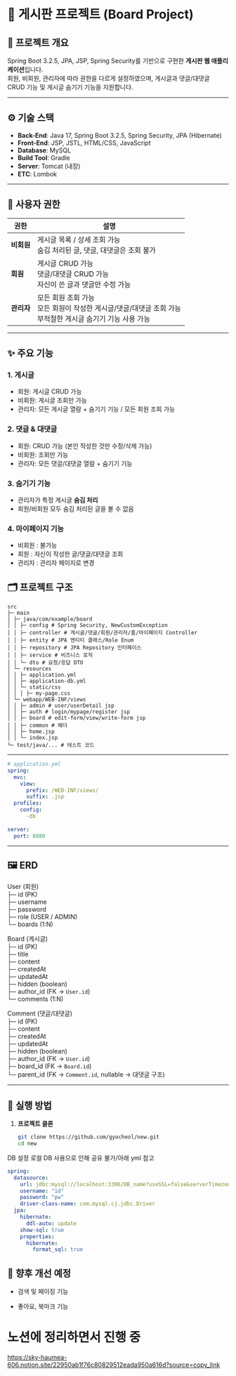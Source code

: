 # 📝 게시판 프로젝트 (Board Project)

## 📌 프로젝트 개요
Spring Boot 3.2.5, JPA, JSP, Spring Security를 기반으로 구현한 **게시판 웹 애플리케이션**입니다.  
회원, 비회원, 관리자에 따라 권한을 다르게 설정하였으며, 게시글과 댓글/대댓글 CRUD 기능 및 게시글 숨기기 기능을 지원합니다.  

---

## ⚙️ 기술 스택
- **Back-End**: Java 17, Spring Boot 3.2.5, Spring Security, JPA (Hibernate)
- **Front-End**: JSP, JSTL, HTML/CSS, JavaScript
- **Database**: MySQL
- **Build Tool**: Gradle
- **Server**: Tomcat (내장)
- **ETC**: Lombok

---

## 👥 사용자 권한
| 권한      | 설명                                                                 |
|-----------|----------------------------------------------------------------------|
| **비회원** | 게시글 목록 / 상세 조회 가능<br>숨김 처리된 글, 댓글, 대댓글은 조회 불가 |
| **회원**   | 게시글 CRUD 가능<br>댓글/대댓글 CRUD 가능<br>자신이 쓴 글과 댓글만 수정 가능 |
| **관리자** | 모든 회원 조회 가능<br>모든 회원이 작성한 게시글/댓글/대댓글 조회 가능<br>부적절한 게시글 숨기기 기능 사용 가능 |

---

## ✨ 주요 기능
### 1. 게시글
- 회원: 게시글 CRUD 가능
- 비회원: 게시글 조회만 가능
- 관리자: 모든 게시글 열람 + 숨기기 기능 / 모든 회원 조회 가능

### 2. 댓글 & 대댓글
- 회원: CRUD 가능 (본인 작성한 것만 수정/삭제 가능)
- 비회원: 조회만 가능
- 관리자: 모든 댓글/대댓글 열람 + 숨기기 기능

### 3. 숨기기 기능
- 관리자가 특정 게시글 **숨김 처리**
- 회원/비회원 모두 숨김 처리된 글을 볼 수 없음

### 4. 마이페이지 기능
- 비회원 : 불가능
- 회원 : 자신이 작성한 글/댓글/대댓글 조회
- 관리자 : 관리자 페이지로 변경

## 🗂️ 프로젝트 구조
```
src
├─ main
│ ├─ java/com/example/board
│ │ ├─ config # Spring Security, NewCustomException
│ │ ├─ controller # 게시글/댓글/회원/관리자/홈/마이페이지 Controller
│ │ ├─ entity # JPA 엔티티 클래스/Role Enum
│ │ ├─ repository # JPA Repository 인터페이스
│ │ ├─ service # 비즈니스 로직
│ │ └─ dto # 요청/응답 DTO
│ └─ resources
│ │ ├─ application.yml
│ │ ├─ application-db.yml
│ │ └─ static/css
│ │ │ ├─ my-page.css
│ └─ webapp/WEB-INF/views
│ │ ├─ admin # user/userDetail jsp
│ │ ├─ auth # login/mypage/register jsp
│ │ ├─ board # edit-form/view/write-form jsp
│ │ ├─ common # 헤더
│ │ ├─ home.jsp
│ │ └─ index.jsp
└─ test/java/... # 테스트 코드
```
---
```yml
# application.yml
spring:  
  mvc:  
    view:  
      prefix: /WEB-INF/views/  
      suffix: .jsp  
  profiles:  
    config:  
      -db  
  
server:  
  port: 8080
```

---

## 🖼️ ERD 

User (회원)  
├─ id (PK)  
├─ username  
├─ password  
├─ role (USER / ADMIN)  
└─ boards (1:N)

Board (게시글)  
├─ id (PK)  
├─ title  
├─ content  
├─ createdAt  
├─ updatedAt  
├─ hidden (boolean)  
├─ author_id (FK → `User.id`)  
└─ comments (1:N)

Comment (댓글/대댓글)  
├─ id (PK)  
├─ content  
├─ createdAt  
├─ updatedAt  
├─ hidden (boolean)  
├─ author_id (FK → `User.id`)  
├─ board_id (FK → `Board.id`)  
└─ parent_id (FK → `Comment.id`, nullable → 대댓글 구조)

---

## 🚀 실행 방법
1. **프로젝트 클론**
   ```bash
   git clone https://github.com/gyocheol/new.git
   cd new
DB 설정
로컬 DB 사용으로 인해 공유 불가/아래 yml 참고

```yml
spring:  
  datasource:  
    url: jdbc:mysql://localhost:3306/DB_name?useSSL=false&serverTimezone=Asia/Seoul  
    username: "id"
    password: "pw"  
    driver-class-name: com.mysql.cj.jdbc.Driver  
  jpa:  
    hibernate:  
      ddl-auto: update  
    show-sql: true  
    properties:  
      hibernate:  
        format_sql: true
```
## 📌 향후 개선 예정
    
-   검색 및 페이징 기능
    
-   좋아요, 북마크 기능


# 노션에 정리하면서 진행 중
https://sky-haumea-606.notion.site/22950ab1f76c80829512eada950a616d?source=copy_link
